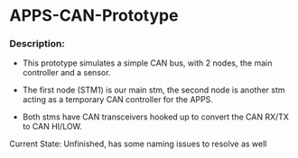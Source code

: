 # APPS-CAN-Prototype

### Description:

* This prototype simulates a simple CAN bus, with 2 nodes, the main controller and a sensor.

* The first node (STM1) is our main stm, the second node is another stm acting as a temporary CAN controller for the APPS.

* Both stms have CAN transceivers hooked up to convert the CAN RX/TX to CAN HI/LOW.

Current State:
Unfinished, has some naming issues to resolve as well
